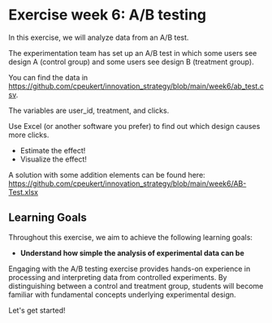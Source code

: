 # Exercise week 6: A/B testing

In this exercise, we will analyze data from an A/B test.

The experimentation team has set up an A/B test in which some users see design A (control group) and some users see design B (treatment group).

You can find the data in https://github.com/cpeukert/innovation_strategy/blob/main/week6/ab_test.csv.

The variables are user_id, treatment, and clicks.

Use Excel (or another software you prefer) to find out which design causes more clicks.

- Estimate the effect!
- Visualize the effect!

A solution with some addition elements can be found here: https://github.com/cpeukert/innovation_strategy/blob/main/week6/AB-Test.xlsx

## Learning Goals

Throughout this exercise, we aim to achieve the following learning goals:

- **Understand how simple the analysis of experimental data can be** 

Engaging with the A/B testing exercise provides hands-on experience in processing and interpreting data from controlled experiments. By distinguishing between a control and treatment group, students will become familiar with fundamental concepts underlying experimental design.

Let's get started!
